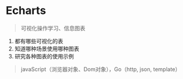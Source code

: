 # Echarts

> 可视化操作学习、信息图表

1. 都有哪些可视化的表
2. 知道哪种场景使用哪种图表
3. 研究各种图表的使用示例

> javaScript（浏览器对象、Dom对象），Go（http, json, template）
